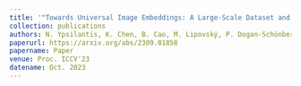 ```yaml
---
title: '"Towards Universal Image Embeddings: A Large-Scale Dataset and Challenge for Generic Image Representations,"'
collection: publications
authors: N. Ypsilantis, K. Chen, B. Cao, M. Lipovský, P. Dogan-Schönberger, G. Makosa, B. Bluntschli, M. Seyedhosseini, O. Chum, A. Araujo
paperurl: https://arxiv.org/abs/2309.01858
papername: Paper
venue: Proc. ICCV'23
datename: Oct. 2023
---
```

